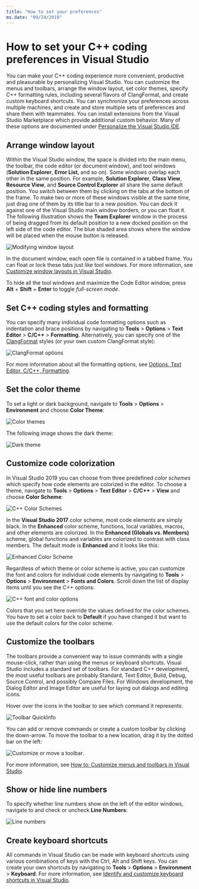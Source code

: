 ```yaml
---
title: "How to set your preferences"
ms.date: "09/24/2019"
---
```


# How to set your C++ coding preferences in Visual Studio

You can make your C++ coding experience more convenient, productive and pleasurable by personalizing Visual Studio. You can customize the menus and toolbars, arrange the window layout, set color themes, specify C++ formatting rules, including several flavors of ClangFormat, and create custom keyboard shortcuts. You can synchronize your preferences across multiple machines, and create and store multiple sets of preferences and share them with teammates. You can install extensions from the Visual Studio Marketplace which provide additional custom behavior. Many of these options are documented under [Personalize the Visual Studio IDE](/visualstudio/ide/personalizing-the-visual-studio-ide).

## Arrange window layout

Within the Visual Studio window, the space is divided into the main menu, the toolbar, the code editor (or document window), and tool windows (**Solution Explorer**, **Error List**, and so on). Some windows overlap each other in the same position. For example, **Solution Explorer**, **Class View**, **Resource View**, and **Source Control Explorer** all share the same default position. You switch between them by clicking on the tabs at the bottom of the frame. To make two or more of these windows visible at the same time, just drag one of them by its title bar to a new position. You can dock it against one of the Visual Studio main window borders, or you can float it. The following illustration shows the **Team Explorer** window in the process of being dragged from its default position to a new docked position on the left side of the code editor. The blue shaded area shows where the window will be placed when the mouse button is released.

![Modifying window layout](media/window-layout-move-team-explorer.png)

In the document window, each open file is contained in a tabbed frame. You can float or lock these tabs just like tool windows. For more information, see [Customize window layouts in Visual Studio](/visualstudio/ide/customizing-window-layouts-in-visual-studio).

To hide all the tool windows and maximize the Code Editor window, press **Alt** + **Shift** + **Enter** to toggle *full-screen mode*.

## Set C++ coding styles and formatting

You can specify many individual code formatting options such as indentation and brace positions by navigating to **Tools** > **Options** > **Text Editor** > **C/C++** > **Formatting**. Alternatively, you can specify one of the [ClangFormat](https://clang.llvm.org/docs/ClangFormat.html) styles (or your own custom ClangFormat style):

![ClangFormat options](media/clang-format-ide.png)

For more information about all the formatting options, see [Options, Text Editor, C/C++, Formatting](/visualstudio/ide/reference/options-text-editor-c-cpp-formatting).

## Set the color theme

To set a light or dark background, navigate to **Tools** > **Options** > **Environment** and choose **Color Theme**:

![Color themes](media/tools-options-color-theme.png)

The following image shows the dark theme:

![Dark theme](media/tools-options-dark-theme.png)

## Customize code colorization

In Visual Studio 2019 you can choose from three predefined *color schemes* which specify how code elements are colorized in the editor. To choose a theme, navigate to **Tools** > **Options** > **Text Editor** > **C/C++** > **View** and choose **Color Scheme**:

![C++ Color Schemes](media/color-schemes.png)

In the **Visual Studio 2017** color scheme, most code elements are simply black. In the **Enhanced** color scheme, functions, local variables, macros, and other elements are colorized. In the **Enhanced (Globals vs. Members)** scheme, global functions and variables are colorized to contrast with class members. The default mode is **Enhanced** and it looks like this:

![Enhanced Color Scheme](media/color-scheme-enhanced.png)

Regardless of which theme or color scheme is active, you can customize the font and colors for individual code elements by navigating to **Tools** > **Options** > **Environment** > **Fonts and Colors**. Scroll down the list of display items until you see the C++ options:

![C++ font and color options](media/tools-options-cpp-colors.png)

Colors that you set here override the values defined for the color schemes. You have to set a color back to **Default** if you have changed it but want to use the default colors for the color scheme.

## Customize the toolbars

The toolbars provide a convenient way to issue commands with a single mouse-click, rather than using the menus or keyboard shortcuts. Visual Studio includes a standard set of toolbars. For standard C++ development, the most useful toolbars are probably Standard, Text Editor, Build, Debug, Source Control, and possibly Compare Files. For Windows development, the Dialog Editor and Image Editor are useful for laying out dialogs and editing icons.

Hover over the icons in the toolbar to see which command it represents:

![Toolbar QuickInfo](media/toolbar-mouse-hover.png)

You can add or remove commands or create a custom toolbar by clicking the down-arrow. To move the toolbar to a new location, drag it by the dotted bar on the left:

![Customize or move a toolbar](media/toolbar-move-edit.png).

For more information, see [How to: Customize menus and toolbars in Visual Studio](/visualstudio/ide/how-to-customize-menus-and-toolbars-in-visual-studio).

## Show or hide line numbers

To specify whether line numbers show on the left of the editor windows, navigate to and check or uncheck **Line Numbers**:

![Line numbers](media/tools-options-line-numbers.png)

## Create keyboard shortcuts

All commands in Visual Studio can be made with keyboard shortcuts using various combinations of keys with the Ctrl, Alt and Shift keys. You can create your own shortcuts by navigating to **Tools** > **Options** > **Environment** > **Keyboard**. For more information, see [Identify and customize keyboard shortcuts in Visual Studio](/visualstudio/ide/identifying-and-customizing-keyboard-shortcuts-in-visual-studio).
